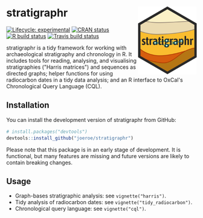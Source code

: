 # stratigraphr <img src="man/figures/logo.svg" align="right" height="180" />

<!-- badges: start -->
[![Lifecycle: experimental](https://img.shields.io/badge/lifecycle-experimental-orange.svg)](https://www.tidyverse.org/lifecycle/#experimental)
[![CRAN status](https://www.r-pkg.org/badges/version/stratigraphr)](https://CRAN.R-project.org/package=stratigraphr)
[![R build status](https://github.com/joeroe/stratigraphr/workflows/R-CMD-check/badge.svg)](https://github.com/joeroe/stratigraphr/actions)
[![Travis build status](https://travis-ci.com/joeroe/stratigraphr.svg?branch=master)](https://travis-ci.com/joeroe/stratigraphr)
<!-- badges: end -->

stratigraphr is a tidy framework for working with archaeological stratigraphy and chronology in R.
It includes tools for reading, analysing, and visualising stratigraphies ("Harris matrices") and sequences as directed graphs;
helper functions for using radiocarbon dates in a tidy data analysis; 
and an R interface to OxCal's Chronological Query Language (CQL).

## Installation

You can install the development version of stratigraphr from GitHub:

```r
# install.packages("devtools")
devtools::install_github("joeroe/stratigraphr")
```

Please note that this package is in an early stage of development.
It is functional, but many features are missing and future versions are likely to contain breaking changes.

## Usage

* Graph-bases stratigraphic analysis: see `vignette("harris")`.
* Tidy analysis of radiocarbon dates: see `vignette("tidy_radiocarbon")`.
* Chronological query language: see `vignette("cql")`.
